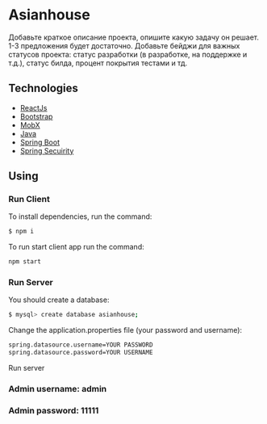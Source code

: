 # Asianhouse
Добавьте краткое описание проекта, опишите какую задачу он решает. 1-3 предложения будет достаточно. Добавьте бейджи для важных статусов проекта: статус разработки (в разработке, на поддержке и т.д.), статус билда, процент покрытия тестами и тд.

## Technologies
- [ReactJs](https://www.gatsbyjs.com/)
- [Bootstrap](https://www.typescriptlang.org/)
- [MobX](https://www.typescriptlang.org/)
- [Java](https://www.typescriptlang.org/)
- [Spring Boot](https://www.typescriptlang.org/)
- [Spring Secuirity](https://www.typescriptlang.org/)


## Using

### Run Client
To install dependencies, run the command:
```sh
$ npm i
```
To run start client app run the command:
```sh
npm start
```

###  Run Server
You should create a database:
```sh
$ mysql> create database asianhouse;
```
Change the application.properties file (your password and username):
```sh
spring.datasource.username=YOUR PASSWORD
spring.datasource.password=YOUR USERNAME
```
Run server

###  Admin username: admin
###  Admin password: 11111
